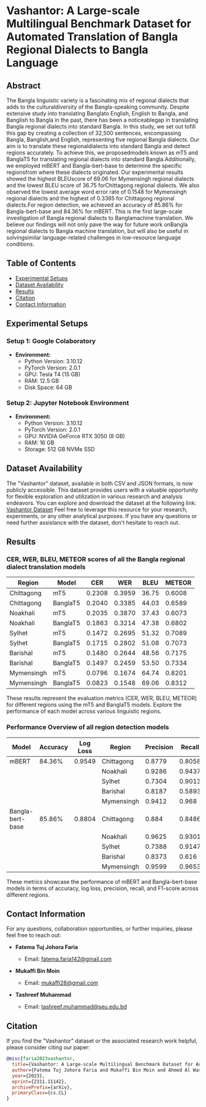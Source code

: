 # Vashantor: A Large-scale Multilingual Benchmark Dataset for Automated Translation of Bangla Regional Dialects to Bangla Language

## Abstract
The Bangla linguistic variety is a fascinating mix of regional dialects that adds to the culturaldiversity of the Bangla-speaking community. Despite extensive study into translating Banglato English, English to Bangla, and Banglish to Bangla in the past, there has been a noticeablegap in translating Bangla regional dialects into standard Bangla. In this study, we set out tofill this gap by creating a collection of 32,500 sentences, encompassing Bangla, Banglish,and English, representing five regional Bangla dialects. Our aim is to translate these regionaldialects into standard Bangla and detect regions accurately. To achieve this, we proposedmodels known as mT5 and BanglaT5 for translating regional dialects into standard Bangla.Additionally, we employed mBERT and Bangla-bert-base to determine the specific regionsfrom where these dialects originated. Our experimental results showed the highest BLEUscore of 69.06 for Mymensingh regional dialects and the lowest BLEU score of 36.75 forChittagong regional dialects. We also observed the lowest average word error rate of 0.1548 for Mymensingh regional dialects and the highest of 0.3385 for Chittagong regional dialects.For region detection, we achieved an accuracy of 85.86% for Bangla-bert-base and 84.36% for mBERT. This is the first large-scale investigation of Bangla regional dialects to Banglamachine translation. We believe our findings will not only pave the way for future work onBangla regional dialects to Bangla machine translation, but will also be useful in solvingsimilar language-related challenges in low-resource language conditions. 

## Table of Contents
- [Experimental Setups](#experimental-setups)
- [Dataset Availability](#dataset-availability)
- [Results](#results)
- [Citation](#citation)
- [Contact Information](#contact-information)

## Experimental Setups

### Setup 1: Google Colaboratory
- **Environment:**
  - Python Version: 3.10.12
  - PyTorch Version: 2.0.1
  - GPU: Tesla T4 (15 GB)
  - RAM: 12.5 GB
  - Disk Space: 64 GB

### Setup 2: Jupyter Notebook Environment
- **Environment:**
  - Python Version: 3.10.12
  - PyTorch Version: 2.0.1
  - GPU: NVIDIA GeForce RTX 3050 (8 GB)
  - RAM: 16 GB
  - Storage: 512 GB NVMe SSD
    
## Dataset Availability

The "Vashantor" dataset, available in both CSV and JSON formats, is now publicly accessible. This dataset provides users with a valuable opportunity for flexible exploration and utilization in various research and analysis endeavors. You can explore and download the dataset at the following link: [Vashantor Dataset](https://data.mendeley.com/datasets/bj5jgk878b/2) Feel free to leverage this resource for your research, experiments, or any other analytical purposes. If you have any questions or need further assistance with the dataset, don't hesitate to reach out.

## Results
### CER, WER, BLEU, METEOR scores of all the Bangla regional dialect translation models

| Region       | Model    | CER    | WER    | BLEU   | METEOR |
|--------------|----------|--------|--------|--------|--------|
| Chittagong   | mT5      | 0.2308 | 0.3959 | 36.75  | 0.6008 |
| Chittagong   | BanglaT5 | 0.2040 | 0.3385 | 44.03  | 0.6589 |
| Noakhali     | mT5      | 0.2035 | 0.3870 | 37.43  | 0.6073 |
| Noakhali     | BanglaT5 | 0.1863 | 0.3214 | 47.38  | 0.6802 |
| Sylhet       | mT5      | 0.1472 | 0.2695 | 51.32  | 0.7089 |
| Sylhet       | BanglaT5 | 0.1715 | 0.2802 | 51.08  | 0.7073 |
| Barishal     | mT5      | 0.1480 | 0.2644 | 48.56  | 0.7175 |
| Barishal     | BanglaT5 | 0.1497 | 0.2459 | 53.50  | 0.7334 |
| Mymensingh   | mT5      | 0.0796 | 0.1674 | 64.74  | 0.8201 |
| Mymensingh   | BanglaT5 | 0.0823 | 0.1548 | 69.06  | 0.8312 |

These results represent the evaluation metrics (CER, WER, BLEU, METEOR) for different regions using the mT5 and BanglaT5 models. Explore the performance of each model across various linguistic regions.

### Performance Overview of all region detection models

| Model              | Accuracy | Log Loss | Region       | Precision | Recall  | F1-Score |
|---------------------|----------|----------|--------------|-----------|---------|----------|
| mBERT              | 84.36%   | 0.9549   | Chittagong   | 0.8779    | 0.8058  | 0.8913   |
|                    |          |          | Noakhali     | 0.9286    | 0.9437  | 0.9361   |
|                    |          |          | Sylhet       | 0.7304    | 0.9013  | 0.8072   |
|                    |          |          | Barishal     | 0.8187    | 0.5893  | 0.6847   |
|                    |          |          | Mymensingh   | 0.9412    | 0.968   | 0.9544   |
| Bangla-bert-base   | 85.86%   | 0.8804   | Chittagong   | 0.884     | 0.8486  | 0.8651   |
|                    |          |          | Noakhali     | 0.9625    | 0.9301  | 0.9461   |
|                    |          |          | Sylhet       | 0.7388    | 0.9147  | 0.8173   |
|                    |          |          | Barishal     | 0.8373    | 0.616   | 0.7091   |
|                    |          |          | Mymensingh   | 0.9599    | 0.9653  | 0.9626   |

These metrics showcase the performance of mBERT and Bangla-bert-base models in terms of accuracy, log loss, precision, recall, and F1-score across different regions.

## Contact Information

For any questions, collaboration opportunities, or further inquiries, please feel free to reach out:

- **Fatema Tuj Johora Faria**
  - Email: [fatema.faria142@gmail.com](mailto:fatema.faria142@gmail.com)

- **Mukaffi Bin Moin**
  - Email: [mukaffi28@gmail.com](mailto:mukaffi28@gmail.com)

- **Tashreef Muhammad**
  - Email: [tashreef.muhammad@seu.edu.bd](mailto:tashreef.muhammad@seu.edu.bd)
    
## Citation

If you find the "Vashantor" dataset or the associated research work helpful, please consider citing our paper:

```bibtex
@misc{faria2023vashantor,
  title={Vashantor: A Large-scale Multilingual Benchmark Dataset for Automated Translation of Bangla Regional Dialects to Bangla Language},
  author={Fatema Tuj Johora Faria and Mukaffi Bin Moin and Ahmed Al Wase and Mehidi Ahmmed and Md. Rabius Sani and Tashreef Muhammad},
  year={2023},
  eprint={2311.11142},
  archivePrefix={arXiv},
  primaryClass={cs.CL}
}






 


